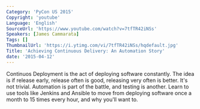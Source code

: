 ```yaml
---
Category: 'PyCon US 2015'
Copyright: 'youtube'
Language: 'English'
SourceUrl: 'https://www.youtube.com/watch?v=7tfTR42iNSs'
Speakers: [James Cammarata]
Tags: []
ThumbnailUrl: 'https://i.ytimg.com/vi/7tfTR42iNSs/hqdefault.jpg'
Title: 'Achieving Continuous Delivery: An Automation Story'
date: '2015-04-12'
---
```

Continuos Deployment is the act of deploying software constantly.  The idea is if release early, release often is good, releasing very often is better.  It's not trivial.   Automation is part of the battle, and testing is another.   Learn to use tools like Jenkins and Ansible to move from deploying software once a month to 15 times every hour, and why you'll want to.

